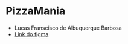 # PizzaMania
- Lucas Franscisco de Albuquerque Barbosa
- [Link do figma](https://www.figma.com/file/Bea9u04D4dSKPpugSxD23N/PizzaMania?type=design&node-id=0%3A1&mode=design&t=NMmRpjJuaVffUhwS-1)

